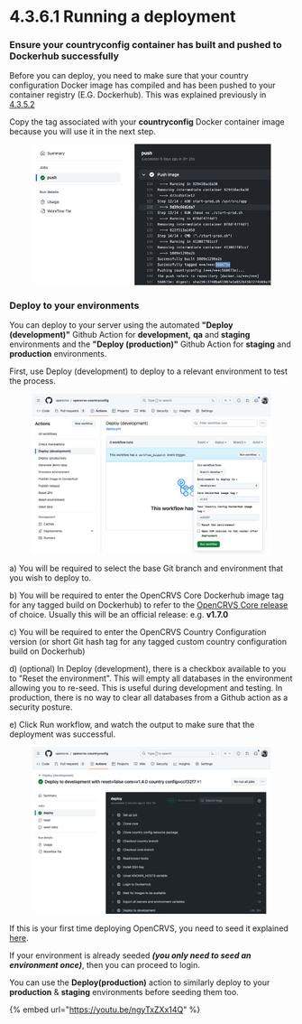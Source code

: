 # 4.3.6.1 Running a deployment

### Ensure your countryconfig container has built and pushed to Dockerhub successfully

Before you can deploy, you need to make sure that your country configuration Docker image has compiled and has been pushed to your container registry (E.G. Dockerhub).  This was explained previously in [4.3.5.2](../4.3.5-provisioning-servers/4.3.5.2-building-pushing-and-releasing-your-countryconfig-code.md)&#x20;

Copy the tag associated with your **countryconfig** Docker container image because you will use it in the next step.

<figure><img src="../../../../.gitbook/assets/Screenshot 2023-01-10 at 15.51.12.png" alt=""><figcaption></figcaption></figure>

### Deploy to your environments

You can deploy to your server using the automated **"Deploy (development)"** Github Action for **development,** **qa** and **staging** environments and the **"Deploy (production)"** Github Action for **staging** and **production** environments.&#x20;

First, use Deploy (development) to deploy to a relevant environment to test the process.

<figure><img src="../../../../.gitbook/assets/Screenshot 2024-02-13 at 17.08.06.png" alt=""><figcaption></figcaption></figure>

a) You will be required to select the base Git branch and environment that you wish to deploy to.

b) You will be required to enter the OpenCRVS Core Dockerhub image tag for any tagged build on Dockerhub) to refer to the [OpenCRVS Core release](https://github.com/opencrvs/opencrvs-core/releases) of choice. Usually this will be an official release: e.g. **v1.7.0**

c) You will be required to enter the OpenCRVS Country Configuration version (or short Git hash tag for any tagged custom country configuration build on Dockerhub)

d) (optional) In Deploy (development), there is a checkbox available to you to "Reset the environment".  This will empty all databases in the environment allowing you to re-seed.  This is useful during development and testing.  In production, there is no way to clear all databases from a Github action as a security posture.&#x20;

e) Click Run workflow, and watch the output to make sure that the deployment was successful.

<figure><img src="../../../../.gitbook/assets/Screenshot 2024-02-13 at 17.25.09.png" alt=""><figcaption></figcaption></figure>

If this is your first time deploying OpenCRVS, you need to seed it explained [here](4.3.6.2-seeding-a-server-environment.md).

If your environment is already seeded _**(you only need to seed an environment once)**_, then you can proceed to login. &#x20;

You can use the **Deploy(production)** action to similarly deploy to your **production** & **staging** environments before seeding them too.



{% embed url="https://youtu.be/ngyTxZXx14Q" %}
